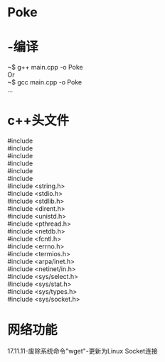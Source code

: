 # Poke

# -编译<br>
  ~$ g++ main.cpp -o Poke <br>
  Or<br>
  ~$ gcc main.cpp -o Poke <br>
  ...
# c++头文件<br>
#include <iostream><br>
#include <sstream><br>
#include <fstream><br>
#include <cassert><br>
#include <cstdio><br>
#include <string><br>
#include <string.h><br>
#include <stdio.h><br>
#include <stdlib.h><br>
#include <dirent.h><br>
#include <unistd.h><br>
#include <pthread.h><br>
#include <netdb.h><br>
#include <fcntl.h><br>
#include <errno.h><br>
#include <termios.h><br>
#include <arpa/inet.h><br>
#include <netinet/in.h><br>
#include <sys/select.h><br>
#include <sys/stat.h><br>
#include <sys/types.h><br>
#include <sys/socket.h><br>


# 网络功能<br>
  17.11.11-废除系统命令"wget"-更新为Linux Socket连接<br>
